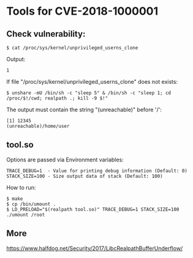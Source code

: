 # Tools for CVE-2018-1000001

## Check vulnerability:
```
$ cat /proc/sys/kernel/unprivileged_userns_clone
```
Output:
```
1
```
If file "/proc/sys/kernel/unprivileged_userns_clone" does not exists:
```
$ unshare -mU /bin/sh -c "sleep 5" & /bin/sh -c "sleep 1; cd /proc/$!/cwd; realpath .; kill -9 $!"
```
The output must contain the string "(unreachable)" before '/':
```
[1] 12345
(unreachable)/home/user
```

## tool.so
Options are passed via Environment variables:
```
TRACE_DEBUG=1  - Value for printing debug information (Default: 0)
STACK_SIZE=100 - Size output data of stack (Default: 100)
```
How to run:
```
$ make
$ cp /bin/umount .
$ LD_PRELOAD="$(realpath tool.so)" TRACE_DEBUG=1 STACK_SIZE=100 ./umount /root
```

## More
https://www.halfdog.net/Security/2017/LibcRealpathBufferUnderflow/
